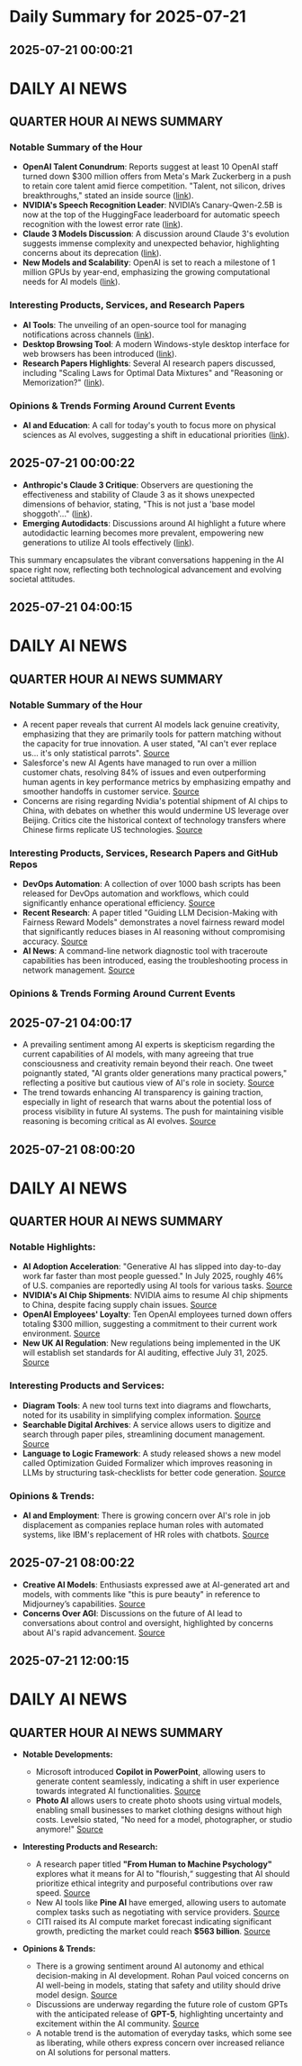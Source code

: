 # Daily Summary for 2025-07-21

## 2025-07-21 00:00:21

# DAILY AI NEWS

## QUARTER HOUR AI NEWS SUMMARY

### Notable Summary of the Hour
- **OpenAI Talent Conundrum**: Reports suggest at least 10 OpenAI staff turned down $300 million offers from Meta's Mark Zuckerberg in a push to retain core talent amid fierce competition. "Talent, not silicon, drives breakthroughs," stated an inside source ([link](https://x.com/i/web/status/1947072386932916425)).
- **NVIDIA's Speech Recognition Leader**: NVIDIA’s Canary-Qwen-2.5B is now at the top of the HuggingFace leaderboard for automatic speech recognition with the lowest error rate ([link](https://x.com/i/web/status/1947038223039119419)).
- **Claude 3 Models Discussion**: A discussion around Claude 3's evolution suggests immense complexity and unexpected behavior, highlighting concerns about its deprecation ([link](https://x.com/i/web/status/1947045051676201278)).
- **New Models and Scalability**: OpenAI is set to reach a milestone of 1 million GPUs by year-end, emphasizing the growing computational needs for AI models ([link](https://x.com/i/web/status/1947063529846304781)).

### Interesting Products, Services, and Research Papers
- **AI Tools**: The unveiling of an open-source tool for managing notifications across channels ([link](https://x.com/i/web/status/1947076041597477165)).
- **Desktop Browsing Tool**: A modern Windows-style desktop interface for web browsers has been introduced ([link](https://x.com/i/web/status/1947068421331403248)).
- **Research Papers Highlights**: Several AI research papers discussed, including "Scaling Laws for Optimal Data Mixtures" and "Reasoning or Memorization?" ([link](https://x.com/i/web/status/1947025326313472300)).

### Opinions & Trends Forming Around Current Events 
- **AI and Education**: A call for today's youth to focus more on physical sciences as AI evolves, suggesting a shift in educational priorities ([link](https://x.com/i/web/status/1947056767214715094)).

## 2025-07-21 00:00:22

- **Anthropic's Claude 3 Critique**: Observers are questioning the effectiveness and stability of Claude 3 as it shows unexpected dimensions of behavior, stating, "This is not just a 'base model shoggoth'..." ([link](https://x.com/i/web/status/1947045051676201278)).
- **Emerging Autodidacts**: Discussions around AI highlight a future where autodidactic learning becomes more prevalent, empowering new generations to utilize AI tools effectively ([link](https://x.com/i/web/status/1947046159081415134)).

This summary encapsulates the vibrant conversations happening in the AI space right now, reflecting both technological advancement and evolving societal attitudes.

## 2025-07-21 04:00:15

# DAILY AI NEWS

## QUARTER HOUR AI NEWS SUMMARY

### Notable Summary of the Hour
- A recent paper reveals that current AI models lack genuine creativity, emphasizing that they are primarily tools for pattern matching without the capacity for true innovation. A user stated, "AI can't ever replace us... it's only statistical parrots". [Source](https://x.com/i/web/status/1947143871374455035)
- Salesforce's new AI Agents have managed to run over a million customer chats, resolving 84% of issues and even outperforming human agents in key performance metrics by emphasizing empathy and smoother handoffs in customer service. [Source](https://x.com/i/web/status/1947113160592482570)
- Concerns are rising regarding Nvidia's potential shipment of AI chips to China, with debates on whether this would undermine US leverage over Beijing. Critics cite the historical context of technology transfers where Chinese firms replicate US technologies. [Source](https://x.com/i/web/status/1947102257100841254)

### Interesting Products, Services, Research Papers and GitHub Repos
- **DevOps Automation**: A collection of over 1000 bash scripts has been released for DevOps automation and workflows, which could significantly enhance operational efficiency. [Source](https://x.com/i/web/status/1947136969420501146)
- **Recent Research**: A paper titled "Guiding LLM Decision-Making with Fairness Reward Models" demonstrates a novel fairness reward model that significantly reduces biases in AI reasoning without compromising accuracy. [Source](https://x.com/i/web/status/1947136701488332909)
- **AI News**: A command-line network diagnostic tool with traceroute capabilities has been introduced, easing the troubleshooting process in network management. [Source](https://x.com/i/web/status/1947129352308527575)

### Opinions & Trends Forming Around Current Events

## 2025-07-21 04:00:17

- A prevailing sentiment among AI experts is skepticism regarding the current capabilities of AI models, with many agreeing that true consciousness and creativity remain beyond their reach. One tweet poignantly stated, "AI grants older generations many practical powers," reflecting a positive but cautious view of AI's role in society. [Source](https://x.com/i/web/status/1947142892918907024)
- The trend towards enhancing AI transparency is gaining traction, especially in light of research that warns about the potential loss of process visibility in future AI systems. The push for maintaining visible reasoning is becoming critical as AI evolves. [Source](https://x.com/i/web/status/1947106469671031063)

## 2025-07-21 08:00:20

# DAILY AI NEWS

## QUARTER HOUR AI NEWS SUMMARY

### Notable Highlights:
- **AI Adoption Acceleration**: "Generative AI has slipped into day-to-day work far faster than most people guessed." In July 2025, roughly 46% of U.S. companies are reportedly using AI tools for various tasks. [Source](https://x.com/i/web/status/1947189780439294177)
- **NVIDIA's AI Chip Shipments**: NVIDIA aims to resume AI chip shipments to China, despite facing supply chain issues. [Source](https://x.com/i/web/status/1947189886508998703)
- **OpenAI Employees' Loyalty**: Ten OpenAI employees turned down offers totaling $300 million, suggesting a commitment to their current work environment. [Source](https://x.com/i/web/status/1947176316526023006)
- **New UK AI Regulation**: New regulations being implemented in the UK will establish set standards for AI auditing, effective July 31, 2025. [Source](https://x.com/i/web/status/1947178803165323683)

### Interesting Products and Services:
- **Diagram Tools**: A new tool turns text into diagrams and flowcharts, noted for its usability in simplifying complex information. [Source](https://x.com/i/web/status/1947198003569140216)
- **Searchable Digital Archives**: A service allows users to digitize and search through paper piles, streamlining document management. [Source](https://x.com/i/web/status/1947144585848750391)
- **Language to Logic Framework**: A study released shows a new model called Optimization Guided Formalizer which improves reasoning in LLMs by structuring task-checklists for better code generation. [Source](https://x.com/i/web/status/1947151549912039765)

### Opinions & Trends:
- **AI and Employment**: There is growing concern over AI's role in job displacement as companies replace human roles with automated systems, like IBM's replacement of HR roles with chatbots. [Source](https://x.com/i/web/status/1947168682360356900)

## 2025-07-21 08:00:22

- **Creative AI Models**: Enthusiasts expressed awe at AI-generated art and models, with comments like "this is pure beauty" in reference to Midjourney’s capabilities. [Source](https://x.com/i/web/status/1947197352672206957)
- **Concerns Over AGI**: Discussions on the future of AI lead to conversations about control and oversight, highlighted by concerns about AI's rapid advancement. [Source](https://x.com/i/web/status/1947187099595345981)

## 2025-07-21 12:00:15

# DAILY AI NEWS

## QUARTER HOUR AI NEWS SUMMARY

- **Notable Developments:** 
  - Microsoft introduced **Copilot in PowerPoint**, allowing users to generate content seamlessly, indicating a shift in user experience towards integrated AI functionalities. [Source](https://x.com/i/web/status/1947262499117539770)
  - **Photo AI** allows users to create photo shoots using virtual models, enabling small businesses to market clothing designs without high costs. Levelsio stated, "No need for a model, photographer, or studio anymore!" [Source](https://x.com/i/web/status/1947239591666176095)

- **Interesting Products and Research:**
  - A research paper titled **"From Human to Machine Psychology"** explores what it means for AI to "flourish,“ suggesting that AI should prioritize ethical integrity and purposeful contributions over raw speed. [Source](https://x.com/i/web/status/1947255988039348412)
  - New AI tools like **Pine AI** have emerged, allowing users to automate complex tasks such as negotiating with service providers. [Source](https://x.com/i/web/status/1947210754702094556)
  - CITI raised its AI compute market forecast indicating significant growth, predicting the market could reach **$563 billion**. [Source](https://x.com/i/web/status/1947227550918312343)

- **Opinions & Trends:**
  - There is a growing sentiment around AI autonomy and ethical decision-making in AI development. Rohan Paul voiced concerns on AI well-being in models, stating that safety and utility should drive model design. [Source](https://x.com/i/web/status/1947255988039348412)
  - Discussions are underway regarding the future role of custom GPTs with the anticipated release of **GPT-5**, highlighting uncertainty and excitement within the AI community. [Source](https://x.com/i/web/status/1947221415356465603)
  - A notable trend is the automation of everyday tasks, which some see as liberating, while others express concern over increased reliance on AI solutions for personal matters.


